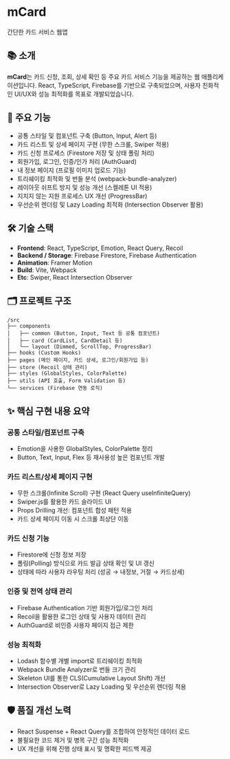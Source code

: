 # mCard

간단한 카드 서비스 웹앱

## 📚 소개
**mCard**는 카드 신청, 조회, 상세 확인 등 주요 카드 서비스 기능을 제공하는 웹 애플리케이션입니다. React, TypeScript, Firebase를 기반으로 구축되었으며, 사용자 친화적인 UI/UX와 성능 최적화를 목표로 개발되었습니다.

## 🚀 주요 기능
- 공통 스타일 및 컴포넌트 구축 (Button, Input, Alert 등)
- 카드 리스트 및 상세 페이지 구현 (무한 스크롤, Swiper 적용)
- 카드 신청 프로세스 (Firestore 저장 및 상태 폴링 처리)
- 회원가입, 로그인, 인증/인가 처리 (AuthGuard)
- 내 정보 페이지 (프로필 이미지 업로드 기능)
- 트리쉐이킹 최적화 및 번들 분석 (webpack-bundle-analyzer)
- 레이아웃 쉬프트 방지 및 성능 개선 (스켈레톤 UI 적용)
- 지치지 않는 지원 프로세스 UX 개선 (ProgressBar)
- 우선순위 렌더링 및 Lazy Loading 최적화 (Intersection Observer 활용)

## 🛠️ 기술 스택
- **Frontend**: React, TypeScript, Emotion, React Query, Recoil
- **Backend / Storage**: Firebase Firestore, Firebase Authentication
- **Animation**: Framer Motion
- **Build**: Vite, Webpack
- **Etc**: Swiper, React Intersection Observer

## 🗂️ 프로젝트 구조
```
/src
├── components
│   ├── common (Button, Input, Text 등 공통 컴포넌트)
│   ├── card (CardList, CardDetail 등)
│   └── layout (Dimmed, ScrollTop, ProgressBar)
├── hooks (Custom Hooks)
├── pages (메인 페이지, 카드 상세, 로그인/회원가입 등)
├── store (Recoil 상태 관리)
├── styles (GlobalStyles, ColorPalette)
├── utils (API 호출, Form Validation 등)
└── services (Firebase 연동 로직)
```

## ✨ 핵심 구현 내용 요약
### 공통 스타일/컴포넌트 구축
- Emotion을 사용한 GlobalStyles, ColorPalette 정리
- Button, Text, Input, Flex 등 재사용성 높은 컴포넌트 개발

### 카드 리스트/상세 페이지 구현
- 무한 스크롤(Infinite Scroll) 구현 (React Query useInfiniteQuery)
- Swiper.js를 활용한 카드 슬라이드 UI
- Props Drilling 개선: 컴포넌트 합성 패턴 적용
- 카드 상세 페이지 이동 시 스크롤 최상단 이동

### 카드 신청 기능
- Firestore에 신청 정보 저장
- 폴링(Polling) 방식으로 카드 발급 상태 확인 및 UI 갱신
- 상태에 따라 사용자 라우팅 처리 (성공 → 내정보, 거절 → 카드상세)

### 인증 및 전역 상태 관리
- Firebase Authentication 기반 회원가입/로그인 처리
- Recoil을 활용한 로그인 상태 및 사용자 데이터 관리
- AuthGuard로 비인증 사용자 페이지 접근 제한

### 성능 최적화
- Lodash 함수별 개별 import로 트리쉐이킹 최적화
- Webpack Bundle Analyzer로 번들 크기 관리
- Skeleton UI를 통한 CLS(Cumulative Layout Shift) 개선
- Intersection Observer로 Lazy Loading 및 우선순위 렌더링 적용

## 🛡️ 품질 개선 노력
- React Suspense + React Query를 조합하여 안정적인 데이터 로드
- 불필요한 코드 제거 및 병목 구간 성능 최적화
- UX 개선을 위해 진행 상태 표시 및 명확한 피드백 제공

[//]: # (## 📈 Lighthouse 점수 목표)
[//]: # (- Performance: 90 이상)
[//]: # (- Accessibility: 90 이상)
[//]: # (- Best Practices: 90 이상)
[//]: # (- SEO: 90 이상)
